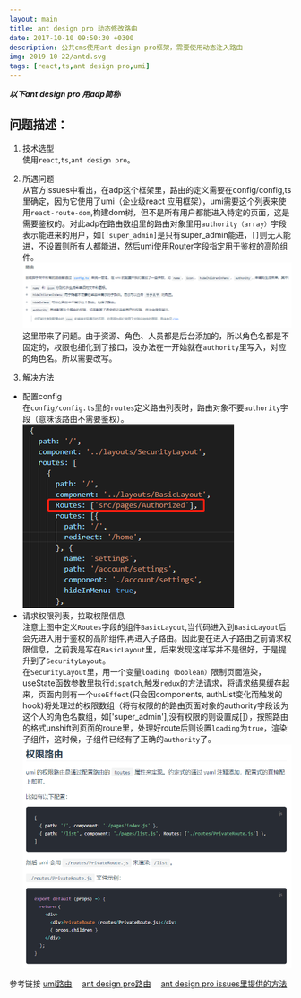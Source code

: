 ```yaml
---
layout: main
title: ant design pro 动态修改路由
date: 2017-10-10 09:50:30 +0300
description: 公共cms使用ant design pro框架，需要使用动态注入路由
img: 2019-10-22/antd.svg 
tags: [react,ts,ant design pro,umi]
---
```

***以下ant design pro 用adp简称***

## 问题描述：
1. 技术选型  
使用`react`,`ts`,`ant design pro`。

2. 所遇问题  
从官方issues中看出，在adp这个框架里，路由的定义需要在config/config,ts里确定，因为它使用了umi（企业级react 应用框架），umi需要这个列表来使用`react-route-dom`,构建dom树，但不是所有用户都能进入特定的页面，这是需要鉴权的。对此adp在路由数组里的路由对象里用`authority（array）`字段表示能进来的用户，如`['super_admin]`是只有super_admin能进，`[]`则无人能进，不设置则所有人都能进，然后umi使用Router字段指定用于鉴权的高阶组件。
![ant design pro 路由设置](../assets/img/2019-10-22/adp路由.jpg "ant design pro路由")
这里带来了问题。由于资源、角色、人员都是后台添加的，所以角色名都是不固定的，权限也细化到了接口，没办法在一开始就在`authority`里写入，对应的角色名。所以需要改写。

3. 解决方法  
* 配置config  
在`config/config.ts`里的`routes`定义路由列表时，路由对象不要`authority`字段（意味该路由不需要鉴权）。
![初始路由定义](../assets/img/2019-10-22/config.router.jpg "初始路由定义")
* 请求权限列表，拉取权限信息  
注意上图中定义`Routes`字段的组件`BasicLayout`,当代码进入到`BasicLayout`后会先进入用于鉴权的高阶组件,再进入子路由。因此要在进入子路由之前请求权限信息，之前我是写在`BasicLayout`里，后来发现这样写并不是很好，于是提升到了`SecurityLayout`。  
在`SecurityLayout`里，用一个变量`loading（boolean）`限制页面渲染，useState函数参数里执行`dispatch`,触发`redux`的方法请求，将请求结果缓存起来，页面内则有一个`useEffect`(只会因components, authList变化而触发的hook)将处理过的权限数组（将有权限的的路由页面对象的authority字段设为这个人的角色名数组，如['super_admin'],没有权限的则设置成[]），按照路由的格式unshift到页面的route里，处理好route后则设置`loading`为`true`，渲染子组件，这时候，子组件已经有了正确的`authority`了。
![umi路由鉴权](../assets/img/2019-10-22/umi路由鉴权.jpg "umi路由鉴权")  
  
参考链接
[umi路由](https://umijs.org/zh/guide/router.html#%E9%85%8D%E7%BD%AE%E5%BC%8F%E8%B7%AF%E7%94%B1 "umi路由")&emsp;
[ant design pro路由](https://pro.ant.design/docs/router-and-nav-cn "ant design pro路由")&emsp;
[ant design pro issues里提供的方法](https://github.com/ant-design/ant-design-pro/issues/4691)